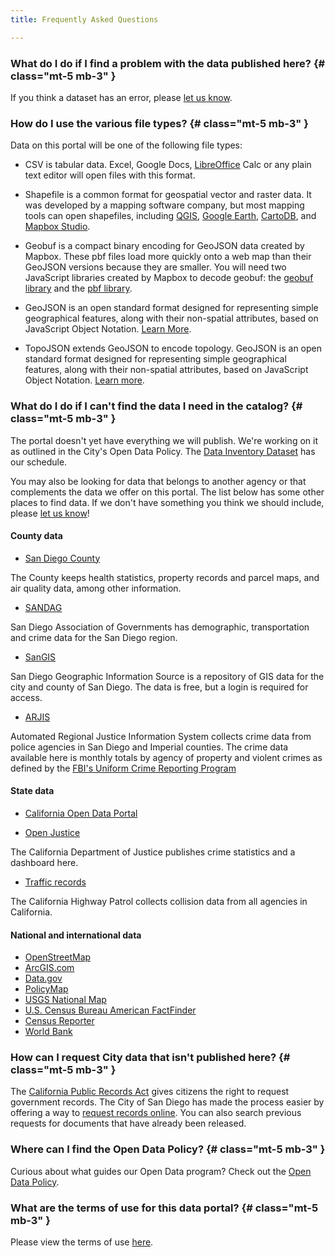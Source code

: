 ```yaml
---
title: Frequently Asked Questions

---
```


### What do I do if I find a problem with the data published here? {# class="mt-5 mb-3" }

If you think a dataset has an error, please [let us know](mailto:data@sandiego.gov).

### How do I use the various file types? {# class="mt-5 mb-3" }

Data on this portal will be one of the following file types:

- CSV is tabular data. Excel, Google Docs, [LibreOffice](https://www.libreoffice.org/download/download/)</a> Calc or any plain text editor will open files with this format.

- Shapefile is a common format for geospatial vector and raster data. It was developed by a mapping software company, but most mapping tools can open shapefiles, including [QGIS](http://www.qgis.org/), [Google Earth](https://www.google.com/earth/), [CartoDB](https://carto.com/signup/), and [Mapbox Studio](https://www.mapbox.com/mapbox-studio/).

- Geobuf is a compact binary encoding for GeoJSON data created by Mapbox. These pbf files load more quickly onto a web map than their GeoJSON versions because they are smaller. You will need two JavaScript libraries created by Mapbox to decode geobuf: the [geobuf library](https://github.com/mapbox/geobuf) and the [pbf library](https://github.com/mapbox/pbf).

- GeoJSON is an open standard format designed for representing simple geographical features, along with their non-spatial attributes, based on JavaScript Object Notation. [Learn More](https://geojson.io).

- TopoJSON extends GeoJSON to encode topology. GeoJSON is an open standard format designed for representing simple geographical features, along with their non-spatial attributes, based on JavaScript Object Notation. [Learn more](https://github.com/topojson/topojson).


### What do I do if I can't find the data I need in the catalog? {# class="mt-5 mb-3" }

The portal doesn't yet have everything we will publish. We're working on it as outlined in the City's Open Data Policy. The [Data Inventory Dataset](/datasets/data-inventory/) has our schedule.

You may also be looking for data that belongs to another agency or that complements the data we offer on this portal. The list below has some other places to find data. If we don't have something you think we should include, please [let us know](mailto:data@sandiego.gov)!

#### County data

- [San Diego County](http://www.sandiegocounty.gov/)

The County keeps health statistics, property records and parcel maps, and air quality data, among other information.

- [SANDAG](http://datasurfer.sandag.org/)

San Diego Association of Governments has demographic, transportation and crime data for the San Diego region.

- [SanGIS](http://www.openstreetmap.org)

San Diego Geographic Information Source is a repository of GIS data for the city and county of San Diego. The data is free, but a login is required for access.

- [ARJIS](http://crimestats.arjis.org/)

Automated Regional Justice Information System collects crime data from police agencies in San Diego and Imperial counties. The crime data available here is monthly totals by agency of property and violent crimes as defined by the [FBI's Uniform Crime Reporting Program](https://ucr.fbi.gov/)

#### State data

- [California Open Data Portal](https://data.ca.gov/)

- [Open Justice](https://openjustice.doj.ca.gov/)

The California Department of Justice publishes crime statistics and a dashboard here.

- [Traffic records](http://iswitrs.chp.ca.gov/Reports/jsp/CollisionReports.jsp)

The California Highway Patrol collects collision data from all agencies in California.

#### National and international data

- [OpenStreetMap](http://www.openstreetmap.org)
- [ArcGIS.com](http://www.arcgis.com/)
- [Data.gov](http://www.data.gov/)
- [PolicyMap](http://www.policymap.com/)
- [USGS National Map](http://nationalmap.gov/viewer.html)
- [U.S. Census Bureau American FactFinder](http://factfinder.census.gov/)
- [Census Reporter](http://censusreporter.org/)
- [World Bank](http://data.worldbank.org/)

### How can I request City data that isn't published here? {# class="mt-5 mb-3" }

The [California Public Records Act](http://ag.ca.gov/publications/summary_public_records_act.pdf) gives citizens the right to request government records. The City of San Diego has made the process easier by offering a way to [request records online](http://sandiego.nextrequest.com/). You can also search previous requests for documents that have already been released.

### Where can I find the Open Data Policy? {# class="mt-5 mb-3" }

Curious about what guides our Open Data program? Check out the [Open Data Policy](http://dockets.sandiego.gov/sirepub/view.aspx?cabinet=published_meetings&fileid=757846).

### What are the terms of use for this data portal? {# class="mt-5 mb-3" }

Please view the terms of use [here](/terms-use/).
